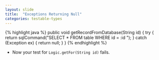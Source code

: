 ```yaml
---
layout: slide
title:  "Exceptions Returning Null"
categories: testable-types
---
```


{% highlight java %}
public void getRecordFromDatabase(String id) {
    try {
        return sqlCommand("SELECT * FROM table WHERE id = :id ");
    } catch (Exception ex) {
        return null;
    }
}
{% endhighlight %}

* Now your test for `Logic.getFor(String id)` fails.
